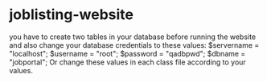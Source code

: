 # joblisting-website
you have to create two tables in your database before running the website and also change your database credentials to these values:
      $servername = "localhost";
			$username = "root";
			$password = "qadbpwd";
			$dbname = "jobportal";
      Or change these values in each class file according to your values.
